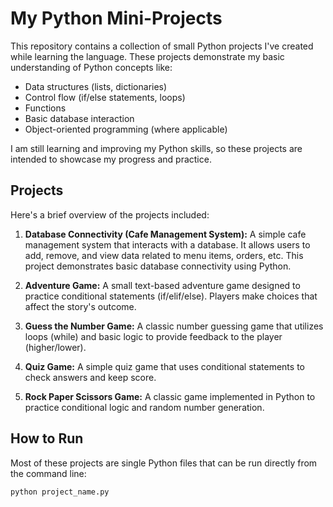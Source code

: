 # My Python Mini-Projects

This repository contains a collection of small Python projects I've created while learning the language. These projects demonstrate my basic understanding of Python concepts like:

*   Data structures (lists, dictionaries)
*   Control flow (if/else statements, loops)
*   Functions
*   Basic database interaction
*   Object-oriented programming (where applicable)

I am still learning and improving my Python skills, so these projects are intended to showcase my progress and practice.

## Projects

Here's a brief overview of the projects included:

1.  **Database Connectivity (Cafe Management System):** A simple cafe management system that interacts with a database. It allows users to add, remove, and view data related to menu items, orders, etc. This project demonstrates basic database connectivity using Python.

2.  **Adventure Game:** A small text-based adventure game designed to practice conditional statements (if/elif/else). Players make choices that affect the story's outcome.

3.  **Guess the Number Game:** A classic number guessing game that utilizes loops (while) and basic logic to provide feedback to the player (higher/lower).

4.  **Quiz Game:** A simple quiz game that uses conditional statements to check answers and keep score.

5.  **Rock Paper Scissors Game:** A classic game implemented in Python to practice conditional logic and random number generation.

## How to Run

Most of these projects are single Python files that can be run directly from the command line:

```bash
python project_name.py